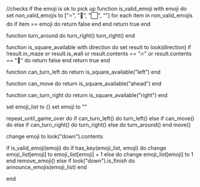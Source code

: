 //checks if the emoji is ok to pick up
function is_valid_emoji with emoji do
  set non_valid_emojis to ["⭐", "🏁", "⬜", ""]
  for each item in non_valid_emojis do
    if item == emoji do
      return false
    end
  end
  return true
end

function turn_around do
  turn_right()
  turn_right()
end

function is_square_available with direction do
  set result to look(direction)
  if !result.in_maze or result.is_wall or result.contents == "🔥" or result.contents == "💩" do
    return false
  end
  return true
end

function can_turn_left do
  return is_square_available("left")
end

function can_move do
  return is_square_available("ahead")
end

function can_turn_right do
  return is_square_available("right")
end

set emoji_list to {}
set emoji to ""

repeat_until_game_over do
  if can_turn_left() do
    turn_left()
  else if can_move() do
  else if can_turn_right() do
    turn_right()
  else do
    turn_around()
  end
  move()

  change emoji to look("down").contents

  if is_valid_emoji(emoji) do
    if has_key(emoji_list, emoji) do
      change emoji_list[emoji] to emoji_list[emoji] + 1
    else do 
      change emoji_list[emoji] to 1
    end
    remove_emoji()
  else if look("down").is_finish do
    announce_emojis(emoji_list)
  end
  
end
